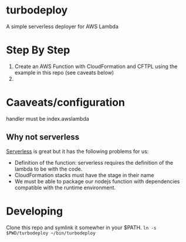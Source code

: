 # turbodeploy
A simple serverless deployer for AWS Lambda

# Step By Step
1) Create an AWS Function with CloudFormation and CFTPL using the example in this repo (see caveats below)
2) 

# Caaveats/configuration
handler must be index.awslambda

## Why not serverless
[Serverless](https://serverless.com/) is great but it has the following problems for us:
* Definition of the function: serverless requires the definition of the lambda to be with the code.
* CloudFormation stacks must have the stage in their name
* We must be able to package our nodejs function with dependencies compatible with the runtime environment.

# Developing
Clone this repo and symlink it somewher in your $PATH.
`ln -s $PWD/turbodeploy ~/bin/turbodeploy`

